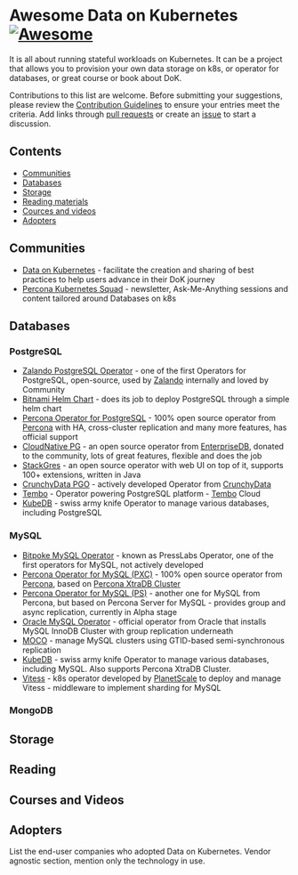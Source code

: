 # Awesome Data on Kubernetes [![Awesome](https://cdn.rawgit.com/sindresorhus/awesome/d7305f38d29fed78fa85652e3a63e154dd8e8829/media/badge.svg)](https://github.com/sindresorhus/awesome)
It is all about running stateful workloads on Kubernetes. It can be a project that allows you to provision your own data storage on k8s, or operator for databases, or great course or book about DoK.

Contributions to this list are welcome. Before submitting your suggestions, please review the [Contribution Guidelines](CONTRIBUTING.md) to ensure your entries meet the criteria. Add links through [pull requests](https://github.com/spron-in/awesome-dok/pulls) or create an [issue](https://github.com/spron-in/awesome-dok/issues) to start a discussion.

## Contents

- [Communities](#communities)
- [Databases](#databases)
- [Storage](#storage)
- [Reading materials](#reading)
- [Cources and videos](#courses-and-videos)
- [Adopters](#adopters)

## Communities

* [Data on Kubernetes](https://dok.community/) - facilitate the creation and sharing of best practices to help users advance in their DoK journey
* [Percona Kubernetes Squad](https://percona.com/k8s) - newsletter, Ask-Me-Anything sessions and content tailored around Databases on k8s

## Databases

### PostgreSQL

* [Zalando PostgreSQL Operator](https://github.com/zalando/postgres-operator) - one of the first Operators for PostgreSQL, open-source, used by [Zalando](https://www.zalando.com/) internally and loved by Community
* [Bitnami Helm Chart](https://github.com/bitnami/charts/tree/main/bitnami/postgresql) - does its job to deploy PostgreSQL through a simple helm chart
* [Percona Operator for PostgreSQL](https://github.com/percona/percona-postgresql-operator) - 100% open source operator from [Percona](https://percona.com) with HA, cross-cluster replication and many more features, has official support
* [CloudNative PG](https://github.com/cloudnative-pg/cloudnative-pg) - an open source operator from [EnterpriseDB](https://www.enterprisedb.com/), donated to the community, lots of great features, flexible and does the job
* [StackGres](https://github.com/ongres/stackgres) - an open source operator with web UI on top of it, supports 100+ extensions, written in Java
* [CrunchyData PGO](https://github.com/CrunchyData/postgres-operator) - actively developed Operator from [CrunchyData](https://www.crunchydata.com/)
* [Tembo](https://github.com/tembo-io/tembo) - Operator powering PostgreSQL platform - [Tembo](https://tembo.io/) Cloud
* [KubeDB](https://kubedb.com/kubernetes/databases/run-and-manage-postgres-on-kubernetes/) - swiss army knife Operator to manage various databases, including PostgreSQL

### MySQL

* [Bitpoke MySQL Operator](https://github.com/bitpoke/mysql-operator) - known as PressLabs Operator, one of the first operators for MySQL, not actively developed
* [Percona Operator for MySQL (PXC)](https://github.com/percona/percona-xtradb-cluster-operator) - 100% open source operator from [Percona](https://percona.com), based on [Percona XtraDB Cluster](https://www.percona.com/mysql/software/percona-xtradb-cluster)
* [Percona Operator for MySQL (PS)](https://github.com/percona/percona-server-mysql-operator) - another one for MySQL from Percona, but based on Percona Server for MySQL - provides group and async replication, currently in Alpha stage
* [Oracle MySQL Operator](https://github.com/mysql/mysql-operator) - official operator from Oracle that installs MySQL InnoDB Cluster with group replication underneath
* [MOCO](https://github.com/cybozu-go/moco) - manage MySQL clusters using GTID-based semi-synchronous replication
* [KubeDB](https://kubedb.com/kubernetes/databases/run-and-manage-mysql-on-kubernetes/) - swiss army knife Operator to manage various databases, including MySQL. Also supports Percona XtraDB Cluster.
* [Vitess](https://github.com/vitessio/vitess) - k8s operator developed by [PlanetScale](https://planetscale.com/) to deploy and manage Vitess - middleware to implement sharding for MySQL

### MongoDB

## Storage

## Reading

### 

## Courses and Videos

## Adopters

List the end-user companies who adopted Data on Kubernetes. Vendor agnostic section, mention only the technology in use.
